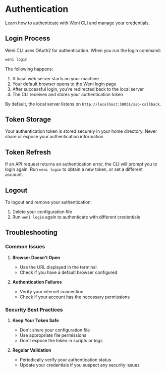 # Authentication

Learn how to authenticate with Weni CLI and manage your credentials.

## Login Process

Weni CLI uses OAuth2 for authentication. When you run the login command:

```bash
weni login
```

The following happens:

1. A local web server starts on your machine
2. Your default browser opens to the Weni login page
3. After successful login, you're redirected back to the local server
4. The CLI receives and stores your authentication token

By default, the local server listens on `http://localhost:50051/sso-callback`.

## Token Storage

Your authentication token is stored securely in your home directory. Never share or expose your authentication information.

## Token Refresh

If an API request returns an authentication error, the CLI will prompt you to login again. Run `weni login` to obtain a new token, or set a different account.

## Logout

To logout and remove your authentication:

1. Delete your configuration file
2. Run `weni login` again to authenticate with different credentials

## Troubleshooting

### Common Issues

1. **Browser Doesn't Open**
   - Use the URL displayed in the terminal
   - Check if you have a default browser configured

2. **Authentication Failures**
   - Verify your internet connection
   - Check if your account has the necessary permissions

### Security Best Practices

1. **Keep Your Token Safe**
   - Don't share your configuration file
   - Use appropriate file permissions
   - Don't expose the token in scripts or logs

2. **Regular Validation**
   - Periodically verify your authentication status
   - Update your credentials if you suspect any security issues

